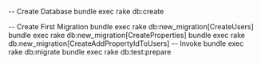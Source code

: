 
-- Create Database
bundle exec rake db:create

-- Create First Migration
bundle exec rake db:new_migration[CreateUsers]
bundle exec rake db:new_migration[CreateProperties]
bundle exec rake db:new_migration[CreateAddPropertyIdToUsers]
-- Invoke
bundle exec rake db:migrate
bundle exec rake db:test:prepare
